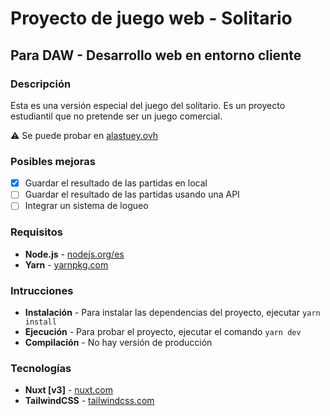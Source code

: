 # Proyecto de juego web - Solitario

## Para DAW - Desarrollo web en entorno cliente

### Descripción

Esta es una versión especial del juego del solitario. Es un proyecto estudiantil que no pretende ser un juego comercial.

⚠️ Se puede probar en [alastuey.ovh](https://www.alastuey.ovh/)

### Posibles mejoras

-   [x] Guardar el resultado de las partidas en local
-   [ ] Guardar el resultado de las partidas usando una API
-   [ ] Integrar un sistema de logueo

### Requisitos

-   **Node.js** - [nodejs.org/es](https://nodejs.org/es/)
-   **Yarn** - [yarnpkg.com](https://yarnpkg.com/)

### Intrucciones

-   **Instalación** - Para instalar las dependencias del proyecto, ejecutar `yarn install`
-   **Ejecución** - Para probar el proyecto, ejecutar el comando `yarn dev`
-   **Compilación** - No hay versión de producción

### Tecnologías

-   **Nuxt [v3]** - [nuxt.com](https://nuxt.com/)
-   **TailwindCSS** - [tailwindcss.com](https://tailwindcss.com/)

